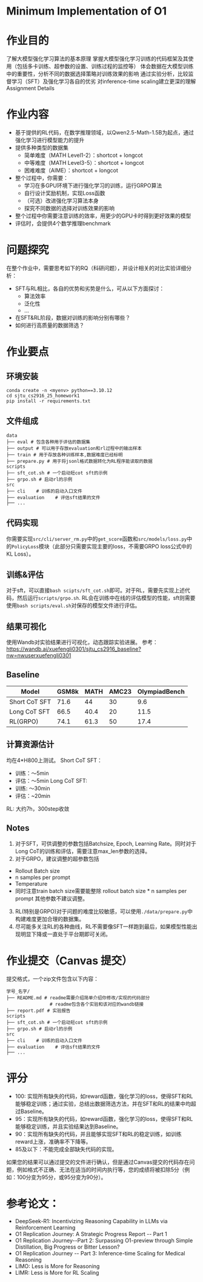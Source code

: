# Minimum Implementation of O1
# 作业目的
了解大模型强化学习算法的基本原理
掌握大模型强化学习训练的代码框架及其使用（包括多卡训练、超参数的设置、训练过程的监控等）
体会数据在大模型训练中的重要性，分析不同的数据选择策略对训练效果的影响
通过实验分析，比较监督学习（SFT）及强化学习各自的优劣
对inference-time scaling建立更深的理解Assignment Details

# 作业内容
- 基于提供的RL代码，在数学推理领域，以Qwen2.5-Math-1.5B为起点，通过强化学习进行模型能力的提升
- 提供多种类型的数据集
  - 简单难度（MATH Level1-2）：shortcot + longcot
  - 中等难度（MATH Level3-5）：shortcot + longcot
  - 困难难度（AIME）：shortcot + longcot
- 整个过程中，你需要：
  - 学习在多GPU环境下进行强化学习的训练，运行GRPO算法
  - 自行设计奖励机制，实现Loss函数
  - （可选）改进强化学习算法本身
  - 探究不同数据的选择对训练效果的影响
- 整个过程中你需要注意训练的效率，用更少的GPU卡时得到更好效果的模型
- 评估时，会提供4个数学推理benchmark

# 问题探究
在整个作业中，需要思考如下的RQ（科研问题），并设计相关的对比实验详细分析：
- SFT与RL相比，各自的优势和劣势是什么，可从以下方面探讨：
  - 算法效率
  - 泛化性
  - ...
- 在SFT&RL阶段，数据对训练的影响分别有哪些？
- 如何进行高质量的数据筛选？
# 作业要点
## 环境安装
```
conda create -n <myenv> python==3.10.12
cd sjtu_cs2916_25_homework1
pip install -r requirements.txt
```
## 文件组成
```
data
├── eval # 包含各种用于评估的数据集
├── output # 可以用于存放evaluation和rl过程中的输出样本
├── train # 用于存放各种训练样本,数据难度已经标明
├── prepare.py # 用于将jsonl格式数据转化为RL程序能读取的数据
scripts
├── sft_cot.sh # 一个启动短cot sft的示例
├── grpo.sh # 启动rl的示例
src    
├── cli    # 训练的启动入口文件
├── evaluation    # 评估sft结果的文件
├── ...
```
## 代码实现
你需要实现`src/cli/server_rm.py`中的`get_score`函数和`src/models/loss.py`中的`PolicyLoss`模块（此部分只需要实现主要的loss，不需要GRPO loss公式中的KL Loss）。
## 训练&评估
对于sft，可以直接`bash scipts/sft_cot.sh`即可。对于RL，需要先实现上述代码，然后运行`scripts/grpo.sh`.
RL会在训练中在线的评估模型的性能，sft则需要使用`bash scripts/eval.sh`对保存的模型文件进行评估。
## 结果可视化
使用Wandb对实验结果进行可视化，动态跟踪实验进展。
参考：https://wandb.ai/xuefengli0301/sjtu_cs2916_baseline?nw=nwuserxuefengli0301
## Baseline

| Model          | GSM8k | MATH | AMC23 | OlympiadBench |
|----------------|-------|------|-------|---------------|
| Short CoT SFT  | 71.6  | 44   | 30    | 9.6           |
| Long CoT SFT   | 66.5  | 40.4 | 20    | 11.5          |
| RL(GRPO)       | 74.1  | 61.3 | 50    | 17.4          |

## 计算资源估计
均在4*H800上测试。
Short CoT SFT：
- 训练：～5min
- 评估：～5min
Long CoT SFT:
- 训练: ～30min
- 评估：~20min

RL: 大约7h，300step收敛

## Notes
1. 对于SFT，可供调整的参数包括Batchsize, Epoch, Learning Rate。同时对于Long CoT的训练和评估，需要注意max_len参数的选择。
2. 对于GRPO，建议调整的超参数包括
- Rollout Batch size
- n samples per prompt
- Temperature
- 同时注意train batch size需要能整除 rollout batch size * n samples per prompt 其他参数不建议调整。
3. RL(特别是GRPO)对于问题的难度比较敏感，可以使用`./data/prepare.py`中构建难度更加合理的数据集。
4. 尽可能多关注RL的各种曲线，RL不需要像SFT一样跑到最后，如果模型性能出现明显下降或一直处于平台期即可关闭。


# 作业提交（Canvas 提交）
提交格式，一个zip文件包含以下内容：
```
学号_名字/
├── README.md # readme需要介绍简单介绍你修改/实现的代码部分
                # readme包含各个实验和该对应的wandb链接
├── report.pdf # 实验报告
scripts
├── sft_cot.sh # 一个启动短cot sft的示例
├── grpo.sh # 启动rl的示例
src    
├── cli    # 训练的启动入口文件
├── evaluation    # 评估sft结果的文件
├── ...
```

# 评分
- 100: 实现所有缺失的代码，如reward函数，强化学习的loss，使得SFT和RL能够稳定训练；通过实验，总结出数据筛选方法，并在SFT和RL的结果中均超过Baseline。
- 95：实现所有缺失的代码，如reward函数，强化学习的loss，使得SFT和RL能够稳定训练，并且实验结果达到Baseline。
- 90：实现所有缺失的代码，并且能够实现SFT和RL的稳定训练，如训练reward上涨，准确率不下降等。
- 85及以下：不能完成全部缺失代码的实现。

如果您的结果可以通过提交的文件进行确认，但是通过Canvas提交的代码存在问题，例如格式不正确、无法在适当的时间内执行等，您的成绩将被扣除5分（例如：100分变为95分，或95分变为90分）。


# 参考论文：
- DeepSeek-R1: Incentivizing Reasoning Capability in LLMs via Reinforcement Learning
- O1 Replication Journey: A Strategic Progress Report -- Part 1
- O1 Replication Journey--Part 2: Surpassing O1-preview through Simple Distillation, Big Progress or Bitter Lesson?
- O1 Replication Journey -- Part 3: Inference-time Scaling for Medical Reasoning
- LIMO: Less is More for Reasoning
- LIMR: Less is More for RL Scaling
